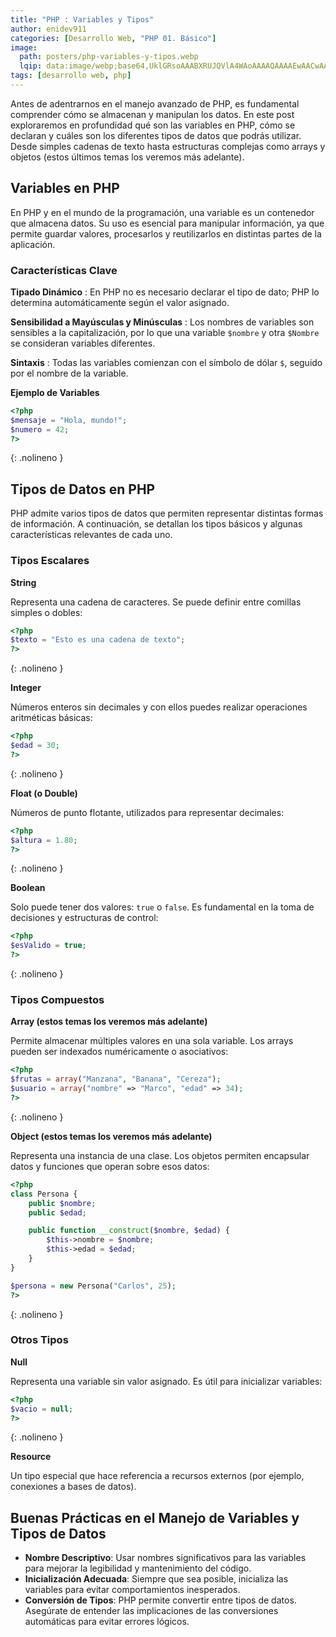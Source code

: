 ```yaml
---
title: "PHP : Variables y Tipos"
author: enidev911
categories: [Desarrollo Web, "PHP 01. Básico"]
image:
  path: posters/php-variables-y-tipos.webp
  lqip: data:image/webp;base64,UklGRsoAAABXRUJQVlA4WAoAAAAQAAAAEwAACwAAQUxQSEEAAAABb6CobSQ3qdleeezzqF1ExPhH0wFESw+KIklq6hyAHbRgCQE52eCLhgxy9oWBiP5PAOOQWoVyPug7Un8N5IuGAgBWUDggYgAAABAEAJ0BKhQADAA/OYS5U68opaKwCAHgJwlkAJ0AGZwcmMMXvlkpb4lAAPoHnw1SQy37wi5/ID1WynjY6Kf1+q3av0vkIGFv++Eyvy2LtSSq5HjLQb53GKY7d3SI66AsrgAA
tags: [desarrollo web, php]
---
```


Antes de adentrarnos en el manejo avanzado de PHP, es fundamental comprender cómo se almacenan y manipulan los datos. En este post exploraremos en profundidad qué son las variables en PHP, cómo se declaran y cuáles son los diferentes tipos de datos que podrás utilizar. Desde simples cadenas de texto hasta estructuras complejas como arrays y objetos (estos últimos temas los veremos más adelante).

## **Variables en PHP**

En PHP y en el mundo de la programación, una variable es un contenedor que almacena datos. Su uso es esencial para manipular información, ya que permite guardar valores, procesarlos y reutilizarlos en distintas partes de la aplicación.

### **Características Clave**

**Tipado Dinámico**
: En PHP no es necesario declarar el tipo de dato; PHP lo determina automáticamente según el valor asignado.

**Sensibilidad a Mayúsculas y Minúsculas**
: Los nombres de variables son sensibles a la capitalización, por lo que una variable `$nombre` y otra `$Nombre` se consideran variables diferentes.

**Sintaxis**
: Todas las variables comienzan con el símbolo de dólar `$`, seguido por el nombre de la variable.

**Ejemplo de Variables**

```php
<?php
$mensaje = "Hola, mundo!";
$numero = 42;
?>
```
{: .nolineno }


## **Tipos de Datos en PHP**

PHP admite varios tipos de datos que permiten representar distintas formas de información. A continuación, se detallan los tipos básicos y algunas características relevantes de cada uno.

### **Tipos Escalares**

**String**

Representa una cadena de caracteres. Se puede definir entre comillas simples o dobles:

```php
<?php
$texto = "Esto es una cadena de texto";
?>
```
{: .nolineno }

**Integer**

Números enteros sin decimales y con ellos puedes realizar operaciones aritméticas básicas:

```php
<?php
$edad = 30;
?>
```
{: .nolineno }

**Float (o Double)**

Números de punto flotante, utilizados para representar decimales:

```php
<?php
$altura = 1.80;
?>
```
{: .nolineno }

**Boolean**

Solo puede tener dos valores: `true` o `false`. Es fundamental en la toma de decisiones y estructuras de control:

```php
<?php
$esValido = true;
?>
```
{: .nolineno }

### **Tipos Compuestos**

**Array (estos temas los veremos más adelante)**

Permite almacenar múltiples valores en una sola variable. Los arrays pueden ser indexados numéricamente o asociativos:

```php
<?php
$frutas = array("Manzana", "Banana", "Cereza");
$usuario = array("nombre" => "Marco", "edad" => 34);
?>
```
{: .nolineno }

**Object (estos temas los veremos más adelante)**

Representa una instancia de una clase. Los objetos permiten encapsular datos y funciones que operan sobre esos datos:

```php
<?php
class Persona {
    public $nombre;
    public $edad;

    public function __construct($nombre, $edad) {
        $this->nombre = $nombre;
        $this->edad = $edad;
    }
}

$persona = new Persona("Carlos", 25);
?>
```
{: .nolineno }

### **Otros Tipos**

**Null**

Representa una variable sin valor asignado. Es útil para inicializar variables:

```php
<?php
$vacio = null;
?>
```
{: .nolineno }

**Resource**

Un tipo especial que hace referencia a recursos externos (por ejemplo, conexiones a bases de datos).

## **Buenas Prácticas en el Manejo de Variables y Tipos de Datos**

- **Nombre Descriptivo**: Usar nombres significativos para las variables para mejorar la legibilidad y mantenimiento del código.
- **Inicialización Adecuada**: Siempre que sea posible, inicializa las variables para evitar comportamientos inesperados.
- **Conversión de Tipos**: PHP permite convertir entre tipos de datos. Asegúrate de entender las implicaciones de las conversiones automáticas para evitar errores lógicos.